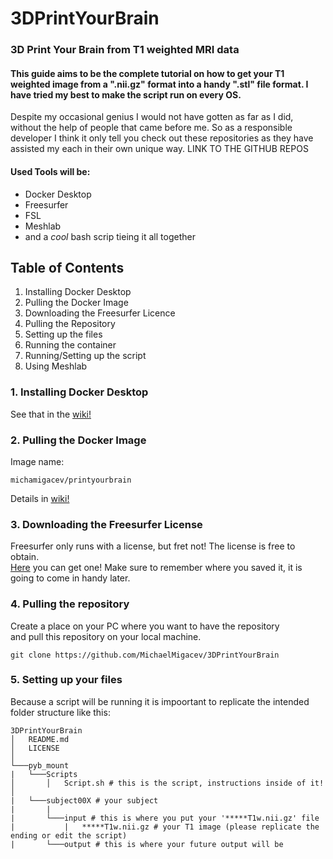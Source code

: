# 3DPrintYourBrain
### 3D Print Your Brain from T1 weighted MRI data
#### This guide aims to be the complete tutorial on how to get your T1 weighted image from a ".nii.gz" format into a handy ".stl" file format. I have tried my best to make the script run on every OS.
Despite my occasional genius I would not have gotten as far as I did, without the help of people that came before me. So as a responsible developer I think it only tell you check out these repositories as they have assisted my each in their own unique way.
LINK TO THE GITHUB REPOS
#### Used Tools will be:
- Docker Desktop
- Freesurfer
- FSL
- Meshlab
- and a *cool* bash scrip tieing it all together

## Table of Contents
1. Installing Docker Desktop
2. Pulling the Docker Image
3. Downloading the Freesurfer Licence
4. Pulling the Repository
5. Setting up the files
6. Running the container
7. Running/Setting up the script
8. Using Meshlab

### 1. Installing Docker Desktop
See that in the [wiki!](https://github.com/MichaelMigacev/3DPrintYourBrain/wiki#installing-docker-desktop "wiki page")
### 2. Pulling the Docker Image
Image name:
```
michamigacev/printyourbrain
```
Details in [wiki!](https://github.com/MichaelMigacev/3DPrintYourBrain/wiki#pulling-the-docker-image "wiki page")
### 3. Downloading the Freesurfer License
Freesurfer only runs with a license, but fret not! The license is free to obtain. \
[Here](https://surfer.nmr.mgh.harvard.edu/registration.html "link to the license") you can get one!
Make sure to remember where you saved it, it is going to come in handy later.
### 4. Pulling the repository
Create a place on your PC where you want to have the repository\
and pull this repository on your local machine.
```
git clone https://github.com/MichaelMigacev/3DPrintYourBrain
```
### 5. Setting up your files
Because a script will be running it is impoortant to replicate the intended folder structure like this:
```
3DPrintYourBrain
│   README.md
│   LICENSE
│
└───pyb_mount
|   └───Scripts
│       │   Script.sh # this is the script, instructions inside of it!
│     
|   └───subject00X # your subject
|       |
|       └───input # this is where you put your '*****T1w.nii.gz' file
|           |   *****T1w.nii.gz # your T1 image (please replicate the ending or edit the script)
|       └───output # this is where your future output will be
```


